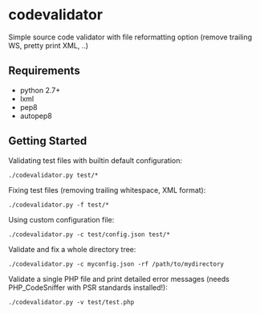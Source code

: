 codevalidator
=============

Simple source code validator with file reformatting option (remove trailing WS, pretty print XML, ..)

Requirements
------------

* python 2.7+
* lxml
* pep8
* autopep8

Getting Started
---------------

Validating test files with builtin default configuration:

    ./codevalidator.py test/*

Fixing test files (removing trailing whitespace, XML format):

	./codevalidator.py -f test/*

Using custom configuration file:

    ./codevalidator.py -c test/config.json test/*

Validate and fix a whole directory tree:

    ./codevalidator.py -c myconfig.json -rf /path/to/mydirectory

Validate a single PHP file and print detailed error messages (needs PHP_CodeSniffer with PSR standards installed!):

    ./codevalidator.py -v test/test.php

